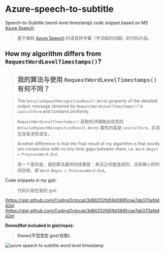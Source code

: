 # Azure-speech-to-subtitle
Speech-to-Subtitle (word-level timestamp) code snippet based on MS [Azure Speech](https://github.com/Azure-Samples/cognitive-services-speech-sdk).

> 基于微软 [Azure Speech](https://github.com/Azure-Samples/cognitive-services-speech-sdk) 的语音转字幕（字词级时间戳）的代码片段。

## How my algorithm differs from `RequestWordLevelTimestamps()`?

> ## 我的算法与使用 `RequestWordLevelTimestamps()` 有何不同？

> The `DetailedSpeechRecognitionResult.Words` property of the detailed output message obtained by `RequestWordLevelTimestamps()` is `LexicalForm` and contains profanity.

> `RequestWordLevelTimestamps()` 获取的详细输出信息的 `DetailedSpeechRecognitionResult.Words` 属性内容是 `LexicalForm`，并且包含亵渎性语言。

> Another difference is that the final result of my algorithm is that words are consecutive with no tiny time gaps between them, i.e. `Word.Begin = PreviousWord.End`.
> 
> 另一个差异是，我的算法最终的结果是：单词之间是连续的，没有微小的时间空隙，即 `Word.Begin = PreviousWord.End`。

Code snippets in my gist:

> 代码片段在我的 gist:

[https://gist.github.com/CodingOctocat/3d80252fd59d3895cae7ab370afd442e](https://gist.github.com/CodingOctocat/3d80252fd59d3895cae7ab370afd442e)

**Demo(Not included in gist/repo):**

> **Demo(不包含在 gist/仓库):**

![azure speech to subtitle word level timestamp](https://user-images.githubusercontent.com/7220248/158997209-a5261b36-c0b2-449a-88a1-f1bcf4a1d148.png)
